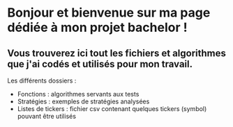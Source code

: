 # **Bonjour et bienvenue sur ma page dédiée à mon projet bachelor !**

## Vous trouverez ici tout les fichiers et algorithmes que j'ai codés et utilisés pour mon travail.

Les différents dossiers :

- Fonctions : algorithmes servants aux tests
- Stratégies : exemples de stratégies analysées
- Listes de tickers : fichier csv contenant quelques tickers (symbol) pouvant être utilisés
